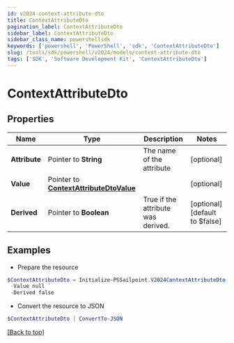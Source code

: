 ```yaml
---
id: v2024-context-attribute-dto
title: ContextAttributeDto
pagination_label: ContextAttributeDto
sidebar_label: ContextAttributeDto
sidebar_class_name: powershellsdk
keywords: ['powershell', 'PowerShell', 'sdk', 'ContextAttributeDto'] 
slug: /tools/sdk/powershell/v2024/models/context-attribute-dto
tags: ['SDK', 'Software Development Kit', 'ContextAttributeDto']
---
```



# ContextAttributeDto

## Properties

Name | Type | Description | Notes
------------ | ------------- | ------------- | -------------
**Attribute** |  Pointer to **String** | The name of the attribute | [optional] 
**Value** |  Pointer to [**ContextAttributeDtoValue**](context-attribute-dto-value) |  | [optional] 
**Derived** |  Pointer to **Boolean** | True if the attribute was derived. | [optional] [default to $false]

## Examples

- Prepare the resource
```powershell
$ContextAttributeDto = Initialize-PSSailpoint.V2024ContextAttributeDto  -Attribute location `
 -Value null `
 -Derived false
```

- Convert the resource to JSON
```powershell
$ContextAttributeDto | ConvertTo-JSON
```


[[Back to top]](#) 

